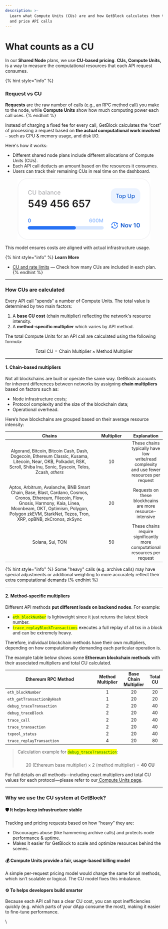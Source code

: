 ```yaml
---
description: >-
  Learn what Compute Units (CUs) are and how GetBlock calculates them to track
  and price API calls
---
```


# What counts as a CU

In our **Shared Node** plans, we use **CU-based pricing**. **CUs, Compute Units,** is a way to measure the computational resources that each API request consumes.

{% hint style="info" %}
### Request vs CU

**Requests** are the raw number of calls (e.g., an RPC method call) you make to the node, while **Compute Units** show how much computing power each call uses.&#x20;
{% endhint %}

Instead of charging a fixed fee for every call, GetBlock calculates the “cost” of processing a request based on **the actual computational work involved** – such as CPU & memory usage, and disk I/O.

Here's how it works:

* Different shared node plans include different allocations of Compute Units (CUs).&#x20;
* Each API call deducts an amount based on the resources it consumes.&#x20;
* Users can track their remaining CUs in real time on the dashboard.&#x20;

<figure><img src="../../.gitbook/assets/cu_balance.svg" alt=""><figcaption></figcaption></figure>

This model ensures costs are aligned with actual infrastructure usage.

{% hint style="info" %}
**Learn More**

* [CU and rate limits](request-and-rate-limits.md) — Check how many CUs are included in each plan.
{% endhint %}

***

### How CUs are calculated

Every API call "spends" a number of Compute Units. The total value is determined by two main factors:

1. A **base CU cost** (chain multiplier) reflecting the network's resource intensity.
2. A **method-specific multiplier** which varies by API method.

The total Compute Units for an API call are calculated using the following formula:

$$
\text{Total CU} = \text{Chain Multiplier} \times \text{Method Multiplier}
$$

***

#### 1. Chain-based multipliers

Not all blockchains are built or operate the same way. GetBlock accounts for inherent differences between networks by assigning **chain multipliers** based on factors such as:

* Node infrastructure costs;
* Protocol complexity and the size of the blockchain data;
* Operational overhead.

Here’s how blockchains are grouped based on their average resource intensity:

<table><thead><tr><th width="340.78125" align="center">Chains</th><th width="110.8125" align="center">Multiplier</th><th align="center">Explanation</th></tr></thead><tbody><tr><td align="center">Algorand, Bitcoin, Bitcoin Cash, Dash, Dogecoin, Ethereum Classic, Kusama, Litecoin, Near, OKB, Polkadot, RSK, Scroll, Shiba Inu, Sonic, Syscoin, Telos, Zcash, <em>others</em></td><td align="center">10</td><td align="center">These chains typically have low write/read complexity and use fewer resources per request</td></tr><tr><td align="center">Aptos, Arbitrum, Avalanche, BNB Smart Chain, Base, Blast, Cardano, Cosmos, Cronos, Ethereum, Filecoin, Flow, Gnosis, Harmony, Kaia, Linea, Moonbeam, OKT, Optimism, Polygon, Polygon zkEVM, StarkNet, Tezos, Tron, XRP, opBNB, zkCronos, zkSync</td><td align="center">20</td><td align="center">Requests on these blockhcains are more resource-intensive</td></tr><tr><td align="center">Solana, Sui, TON</td><td align="center">50</td><td align="center">These chains require significantly more computational resources per request</td></tr></tbody></table>

{% hint style="info" %}
Some "heavy" calls (e.g. archive calls) may have special adjustments or additional weighting to more accurately reflect their extra computational demands
{% endhint %}

***

#### 2. Method-specific multipliers

Different API methods **put different loads on backend nodes**. For example:

* <mark style="color:green;">`eth_blockNumber`</mark> is lightweight since it just returns the latest block number.
* <mark style="color:green;">`trace_replayBlockTransactions`</mark> executes a full replay of all txs in a block and can be extremely heavy.

Therefore, individual blockchain methods have their own multipliers, depending on how computationally demanding each particular operation is.

The example table below shows some **Ethereum blockchain methods** with their associated multipliers and total CU calculated.&#x20;

<table><thead><tr><th width="271.0625">Ethereum RPC Method</th><th align="center">Method Multiplier</th><th align="center">Base Chain Multiplier</th><th align="center">Total CU</th></tr></thead><tbody><tr><td><code>eth_blockNumber</code></td><td align="center">1</td><td align="center">20</td><td align="center">20</td></tr><tr><td><code>eth_getTransactionByHash</code></td><td align="center">1</td><td align="center">20</td><td align="center">20</td></tr><tr><td><code>debug_traceTransaction</code></td><td align="center">2</td><td align="center">20</td><td align="center">40</td></tr><tr><td><code>debug_traceBlock</code></td><td align="center">2</td><td align="center">20</td><td align="center">40</td></tr><tr><td><code>trace_call</code></td><td align="center">2</td><td align="center">20</td><td align="center">40</td></tr><tr><td><code>trace_transaction</code></td><td align="center">2</td><td align="center">20</td><td align="center">40</td></tr><tr><td><code>txpool_status</code></td><td align="center">2</td><td align="center">20</td><td align="center">40</td></tr><tr><td><code>trace_replayTransaction</code></td><td align="center">4</td><td align="center">20</td><td align="center">80</td></tr></tbody></table>

> Calculation example for <mark style="color:green;">`debug_traceTransaction`</mark>: \
> \
> $$20\ (\text{Ethereum base multiplier}) \times 2\ (\text{method multiplier}) = \mathbf{40\ CU}$$

For full details on all methods—including exact multipliers and total CU values for each protocol—please refer to our[ Compute Units page](https://getblock.io/pricing/compute-units/).

***

### Why we use the CU system at GetBlock?

#### 🛡️ **It helps keep infrastructure stable**

Tracking and pricing requests based on how “heavy” they are:

* Discourages abuse (like hammering archive calls) and protects node performance & uptime.
* Makes it easier for GetBlock to scale and optimize resources behind the scenes.

#### 💰 **Compute Units provide a fair, usage-based billing model**&#x20;

A simple per-request pricing model would charge the same for all methods, which isn’t scalable or logical. The CU model fixes this imbalance.

#### ⚙️ To h**elps developers build smarter**&#x20;

Because each API call has a clear CU cost, you can spot inefficiencies quickly (e.g. which parts of your dApp consume the most), making it easier to fine-tune performance.

\
